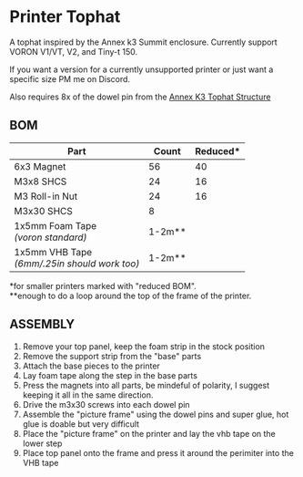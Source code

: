 # Printer Tophat

A tophat inspired by the Annex k3 Summit enclosure. Currently support VORON V1/VT, V2, and Tiny-t 150.

If you want a version for a currently unsupported printer or just want a specific size PM me on Discord.

Also requires 8x of the dowel pin from the [Annex K3 Tophat Structure](https://github.com/Annex-Engineering/Gasherbrum-K3/blob/main/Release_1_1/STLs/Summit_Enclosure/Tophat/tophat_lid_structure_c_x8_rev3.STL)

## BOM
**Part** | **Count** | **Reduced***
--- | --- | ---
6x3 Magnet | 56 | 40
M3x8 SHCS | 24 | 16
M3 Roll-in Nut | 24 | 16
M3x30 SHCS | 8
1x5mm Foam Tape<br>*(voron standard)* | 1-2m**
1x5mm VHB Tape<br>*(6mm/.25in should work too)* | 1-2m**

*for smaller printers marked with "reduced BOM".<br>
**enough to do a loop around the top of the frame of the printer.

## ASSEMBLY
1. Remove your top panel, keep the foam strip in the stock position
2. Remove the support strip from the "base" parts
3. Attach the base pieces to the printer
4. Lay foam tape along the step in the base parts
5. Press the magnets into all parts, be mindeful of polarity, I suggest keeping it all in the same direction.
6. Drive the m3x30 screws into each dowel pin
7. Assemble the "picture frame" using the dowel pins and super glue, hot glue is doable but very difficult
8. Place the "picture frame" on the printer and lay the vhb tape on the lower step
9. Place top panel onto the frame and press it around the perimiter into the VHB tape
